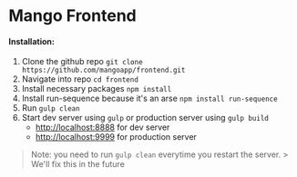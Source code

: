 # Mango Frontend

#### Installation:
1. Clone the github repo `git clone https://github.com/mangoapp/frontend.git`
2. Navigate into repo `cd frontend`
3. Install necessary packages `npm install`
4. Install run-sequence because it's an arse `npm install run-sequence`
5. Run `gulp clean`
6. Start dev server using `gulp` or production server using `gulp build`
	* [http://localhost:8888](http://localhost:8888) for dev server
	* [http://localhost:9999](http://localhost:9999) for production server

> Note: you need to run `gulp clean` everytime you restart the server. > We'll fix this in the future
